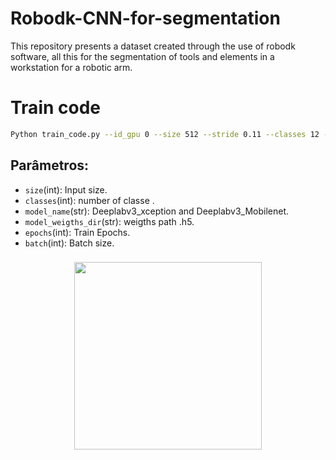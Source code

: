 # Robodk-CNN-for-segmentation
This repository presents a dataset created through the use of robodk software, all this for the segmentation of tools and elements in a workstation for a robotic arm.

# Train code

```bash
Python train_code.py --id_gpu 0 --size 512 --stride 0.11 --classes 12 --model_name "Deeplabv3_xception" --model_weigths_dir  "/scratch/parceirosbr/manntisict/radar/TEST_MODELS/models/__tst.h5" --epochs 1 --batch 2
```

## Parâmetros:

* `size`(int): Input size.
* `classes`(int): number of classe .
* `model_name`(str): Deeplabv3_xception and Deeplabv3_Mobilenet.
* `model_weigths_dir`(str): weigths path .h5.
* `epochs`(int): Train Epochs. 
* `batch`(int): Batch size. 

<h3 align="center">
  <img src="https://github.com/williamalbert94/Robodk-CNN-for-segmentation/tree/main/Example/pngegg.png" width="300">
</h3>



